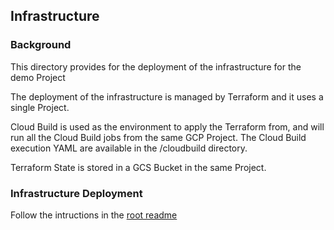 ## Infrastructure

### Background

This directory provides for the deployment of the infrastructure for the demo Project

The deployment of the infrastructure is managed by Terraform and it uses a single Project.

Cloud Build is used as the environment to apply the Terraform from, and will run all the Cloud Build jobs from the same GCP Project. The Cloud Build execution YAML are available in the /cloudbuild directory.

Terraform State is stored in a GCS Bucket in the same Project.

### Infrastructure Deployment

Follow the intructions in the [root readme](../README.md)